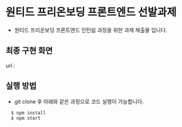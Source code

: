# 원티드 프리온보딩 프론트엔드 선발과제

- 원티드 프리온보딩 프론트엔드 인턴쉽 과정을 위한 과제 제출물 입니다.

## 최종 구현 화면

url : 

## 실행 방법

- git clone 후 아래와 같은 과정으로 코드 실행이 가능합니다.

```
  $ npm install
  $ npm start
```







